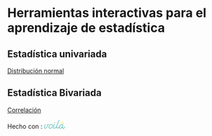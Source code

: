 # Herramientas interactivas para el aprendizaje de estadística

## Estadística univariada
[Distribución normal](https://mybinder.org/v2/gh/Yagwar/stats_interact/master?urlpath=%2Fvoila%2Frender%2Fdist_normal.ipynb)

## Estadística Bivariada
[Correlación](https://mybinder.org/v2/gh/Yagwar/stats_interact/master?urlpath=%2Fvoila%2Frender%2Fcorrelaciones.ipynb)

Hecho con : <img src="https://github.com/voila-dashboards/voila/raw/master/docs/source/voila-logo.svg?sanitize=true" width="48">
